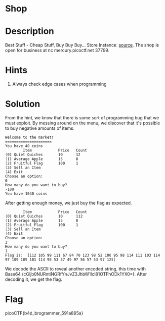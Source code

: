 # Shop

# Description

Best Stuff - Cheap Stuff, Buy Buy Buy... Store Instance: [source](https://mercury.picoctf.net/static/e8e966fcaa1ff5ea48574046d0cf9c19/source). The shop is open for business at nc mercury.picoctf.net 37799.

# Hints

1. Always check edge cases when programming

# Solution

From the hint, we know that there is some sort of programming bug that we must exploit. By messing around on the menu, we discover that it's possible to buy negative amounts of items. 

```
Welcome to the market!
=====================
You have 40 coins
        Item            Price   Count
(0) Quiet Quiches       10      12
(1) Average Apple       15      8
(2) Fruitful Flag       100     1
(3) Sell an Item
(4) Exit
Choose an option:
0
How many do you want to buy?
-100
You have 1040 coins
```

After getting enough money, we just buy the flag as expected.

```
        Item            Price   Count
(0) Quiet Quiches       10      112
(1) Average Apple       15      8
(2) Fruitful Flag       100     1
(3) Sell an Item
(4) Exit
Choose an option:
2
How many do you want to buy?
1
Flag is:  [112 105 99 111 67 84 70 123 98 52 100 95 98 114 111 103 114 97 109 109 101 114 95 53 57 49 97 56 57 53 97 125]
```

We decode the ASCII to reveal another encoded string, this time with Base64 (cGljb0NURntiNGRfYnJvZ3JhbW1lcl81OTFhODk1YX0=). After decoding it, we get the flag.

# Flag

picoCTF{b4d_brogrammer_591a895a}
